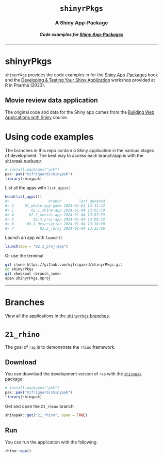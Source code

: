 <h1 align="center"> <code>shinyrPkgs</code> </h1>
<h3 align="center"> A Shiny App-Package </h3>
<h5 align="center"> Code examples for <a href="https://mjfrigaard.github.io/shinyap/"> Shiny App-Packages </a> </h5>

<hr>

# shinyrPkgs

`shinyrPkgs` provides the code examples in for the [Shiny App-Packages](https://mjfrigaard.github.io/shiny-app-pkgs/) book and the [Developing & Testing Your Shiny Application](https://mjfrigaard.github.io/dev-test-shiny/) workshop provided at R in Pharma (2023).

## Movie review data application

The original code and data for the Shiny app comes from the [Building Web Applications with Shiny](https://rstudio-education.github.io/shiny-course/) course.

# Using code examples

The branches in this repo contain a Shiny application in the various stages of development. The best way to access each branch/app is with the [`shinypak` package](https://mjfrigaard.github.io/shinypak/). 

```r
# install.packages("pak")
pak::pak("mjfrigaard/shinypak")
library(shinypak)
```

List all the apps with `list_apps()`


```r
head(list_apps())
#>                  branch        last_updated
#> 2     01_whole-app-game 2024-01-01 14:11:32
#> 1        02.1_shiny-app 2024-01-04 13:05:58
#> 4       02.2_movies-app 2024-01-04 13:07:59
#> 5         02.3_proj-app 2024-01-04 13:08:58
#> 6      03.1_description 2024-01-04 13:10:00
#> 7            03.2_rproj 2024-01-04 13:25:06
```

Launch an app with `launch()`

```r
launch(app = "02.3_proj-app")
```

Or use the terminal

``` bash
git clone https://github.com/mjfrigaard/shinyrPkgs.git
cd shinyrPkgs
git checkout <branch_name>
open shinyrPkgs.Rproj
```

------------------------------------------------------------------------

# Branches

View all the applications in the [`shinyrPkgs` branches](https://github.com/mjfrigaard/shinyrPkgs/branches/all).

# `21_rhino`

The goal of `rap` is to demonstrate the `rhino` framework.

## Download

You can download the development version of `rap` with the 
[`shinypak` package](https://mjfrigaard.github.io/shinypak/):

```r
# install.packages("pak")
pak::pak("mjfrigaard/shinypak")
library(shinypak)
```

Get and open the `21_rhino` branch:

```r
shinypak::get("21_rhino", open = TRUE)
```

## Run

You can run the application with the following:

``` r
rhino::app()
```
